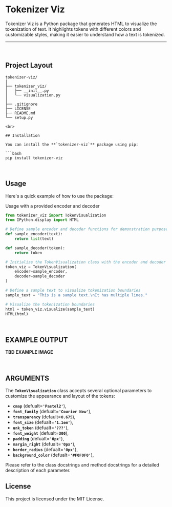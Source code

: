 # Tokenizer Viz

Tokenizer Viz is a Python package that generates HTML to visualize the tokenization of text. It highlights tokens with different colors and customizable styles, making it easier to understand how a text is tokenized.

---

<br>

## Project Layout

```terminal
tokenizer-viz/
│
├── tokenizer_viz/
│   ├── __init__.py
│   └── visualization.py
│
├── .gitignore
├── LICENSE
├── README.md
└── setup.py

<br>

## Installation

You can install the **`tokenizer-viz`** package using pip:

```bash
pip install tokenizer-viz
```

<br>

## Usage
Here's a quick example of how to use the package:

Usage with a provided encoder and decoder

```python
from tokenizer_viz import TokenVisualization
from IPython.display import HTML

# Define sample encoder and decoder functions for demonstration purposes
def sample_encoder(text):
    return list(text)

def sample_decoder(token):
    return token

# Initialize the TokenVisualization class with the encoder and decoder functions
token_viz = TokenVisualization(
    encoder=sample_encoder,
    decoder=sample_decoder
)

# Define a sample text to visualize tokenization boundaries
sample_text = "This is a sample text.\nIt has multiple lines."

# Visualize the tokenization boundaries
html = token_viz.visualize(sample_text)
HTML(html)
```

<br>

## EXAMPLE OUTPUT

**TBD EXAMPLE IMAGE**

<br>

## ARGUMENTS

The **`TokenVisualization`** class accepts several optional
parameters to customize the appearance and layout of the tokens:
* **`cmap`** (defualt=**`'Pastel2'`**),
* **`font_family`** (defualt=**`'Courier New'`**),
* **`transparency`** (default=**`0.675`**),
* **`font_size`** (defualt=**`'1.1em'`**),
* **`unk_token`** (defualt=**`'???'`**),
* **`font_weight`** (defualt=**`300`**),
* **`padding`** (defualt=**`'0px'`**),
* **`margin_right`** (defualt=**`'0px'`**),
* **`border_radius`** (defualt=**`'0px'`**),
* **`background_color`** (defualt=**`'#F0F0F0'`**),

Please refer to the class docstrings and method docstrings for a detailed description of each parameter.

## License

This project is licensed under the MIT License.

<br>